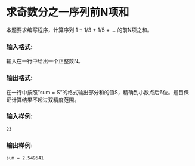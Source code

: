 # 求奇数分之一序列前N项和
本题要求编写程序，计算序列 1 + 1/3 + 1/5 + ... 的前N项之和。

### 输入格式:
输入在一行中给出一个正整数N。

### 输出格式:
在一行中按照“sum = S”的格式输出部分和的值S，精确到小数点后6位。题目保证计算结果不超过双精度范围。

### 输入样例:
```
23
```
### 输出样例:
```
sum = 2.549541
```